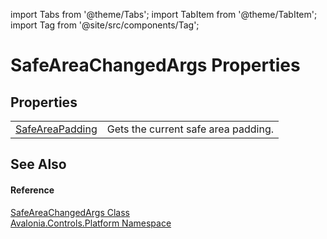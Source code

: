import Tabs from '@theme/Tabs'; 
import TabItem from '@theme/TabItem'; 
import Tag from '@site/src/components/Tag'; 

# SafeAreaChangedArgs Properties




## Properties
<table>
<tr>
<td><a href="P_Avalonia_Controls_Platform_SafeAreaChangedArgs_SafeAreaPadding">SafeAreaPadding</a></td>
<td>Gets the current safe area padding.</td>
</tr>
</table>

## See Also


#### Reference
<a href="T_Avalonia_Controls_Platform_SafeAreaChangedArgs">SafeAreaChangedArgs Class</a>  
<a href="N_Avalonia_Controls_Platform">Avalonia.Controls.Platform Namespace</a>  
